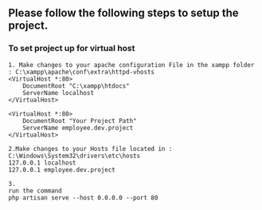 ## Please follow the following steps to setup the project.

### To set project up for virtual host
```
1. Make changes to your apache configuration File in the xampp folder : C:\xampp\apache\conf\extra\httpd-vhosts
<VirtualHost *:80>
    DocumentRoot "C:\xampp\htdocs"
    ServerName localhost
</VirtualHost>

<VirtualHost *:80>
    DocumentRoot "Your Project Path"
    ServerName employee.dev.project
</VirtualHost>

2.Make changes to your Hosts file located in : C:\Windows\System32\drivers\etc\hosts
127.0.0.1 localhost
127.0.0.1 employee.dev.project

3.
run the command
php artisan serve --host 0.0.0.0 --port 80
```
